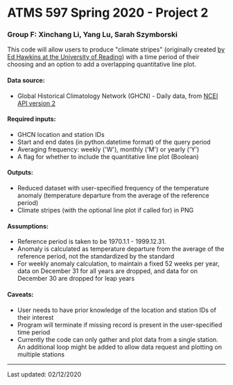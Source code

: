 # ATMS 597 Spring 2020 - Project 2

### Group F: Xinchang Li, Yang Lu, Sarah Szymborski

This code will allow users to produce "climate stripes" (originally created [by Ed Hawkins at the University of Reading](https://showyourstripes.info/)) with a time period of their choosing and an option to add a overlapping quantitative line plot.

#### Data source:
- Global Historical Climatology Network (GHCN) - Daily data, from [NCEI API version 2](https://www.ncdc.noaa.gov/cdo-web/webservices/v2)

#### Required inputs:
- GHCN location and station IDs
- Start and end dates (in python.datetime format) of the query period
- Averaging frequency: weekly ('W'), monthly ('M') or yearly ('Y')
- A flag for whether to include the quantitative line plot (Boolean)

#### Outputs:
- Reduced dataset with user-specified frequency of the temperature anomaly (temperature departure from the average of the reference period)
- Climate stripes (with the optional line plot if called for) in PNG

#### Assumptions:
- Reference period is taken to be 1970.1.1 - 1999.12.31.
- Anomaly is calculated as temperature departure from the average of the reference period, not the standardized by the standard 
- For weekly anomaly calculation, to maintain a fixed 52 weeks per year, data on December 31 for all years are dropped, and data for on December 30 are dropped for leap years

#### Caveats:
- User needs to have prior knowledge of the location and station IDs of their interest 
- Program will terminate if missing record is present in the user-specified time period
- Currently the code can only gather and plot data from a single station. An additional loop might be added to allow data request and plotting on multiple stations

------
Last updated: 02/12/2020
